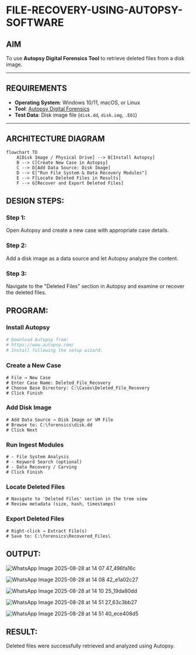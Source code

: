 # FILE-RECOVERY-USING-AUTOPSY-SOFTWARE

## AIM
To use **Autopsy Digital Forensics Tool** to retrieve deleted files from a disk image.

---

## REQUIREMENTS
- **Operating System**: Windows 10/11, macOS, or Linux
- **Tool**: [Autopsy Digital Forensics](https://www.autopsy.com/)  
- **Test Data**: Disk image file (`disk.dd`, `disk.img`, `.E01`)

---

## ARCHITECTURE DIAGRAM
```mermaid
flowchart TD
    A[Disk Image / Physical Drive] --> B[Install Autopsy]
    B --> C[Create New Case in Autopsy]
    C --> D[Add Data Source: Disk Image]
    D --> E["Run File System & Data Recovery Modules"]
    E --> F[Locate Deleted Files in Results]
    F --> G[Recover and Export Deleted Files]
```
## DESIGN STEPS:
### Step 1:
Open Autopsy and create a new case with appropriate case details.

### Step 2:
Add a disk image as a data source and let Autopsy analyze the content.

### Step 3:
Navigate to the "Deleted Files" section in Autopsy and examine or recover the deleted files.

## PROGRAM:
### Install Autopsy
```bash
# Download Autopsy from:
# https://www.autopsy.com/
# Install following the setup wizard.
```
### Create a New Case
```
# File → New Case
# Enter Case Name: Deleted_File_Recovery
# Choose Base Directory: C:\Cases\Deleted_File_Recovery
# Click Finish
```
### Add Disk Image
```
# Add Data Source → Disk Image or VM File
# Browse to: C:\forensics\disk.dd
# Click Next
```
### Run Ingest Modules
```# Select:
# - File System Analysis
# - Keyword Search (optional)
# - Data Recovery / Carving
# Click Finish
```
### Locate Deleted Files
```
# Navigate to 'Deleted Files' section in the tree view
# Review metadata (size, hash, timestamps)
```
### Export Deleted Files
```
# Right-click → Extract File(s)
# Save to: C:\forensics\Recovered_Files\
```

## OUTPUT:

![WhatsApp Image 2025-08-28 at 14 07 47_496fa16c](https://github.com/user-attachments/assets/501b5130-419e-450c-806a-468e0d0a998f)

![WhatsApp Image 2025-08-28 at 14 08 42_e1a02c27](https://github.com/user-attachments/assets/7fa89bcc-5a7b-479a-aefb-e5e55d71fee5)

![WhatsApp Image 2025-08-28 at 14 10 25_19da80dd](https://github.com/user-attachments/assets/f63582b7-5595-4785-8b91-8059a19f4366)

![WhatsApp Image 2025-08-28 at 14 51 27_63c3bb27](https://github.com/user-attachments/assets/4a8ad5dd-c921-4419-987f-666a1db1475c)

![WhatsApp Image 2025-08-28 at 14 51 40_ece408d5](https://github.com/user-attachments/assets/5a9aa326-6d42-4713-81ad-b0fc28df221e)


## RESULT:
Deleted files were successfully retrieved and analyzed using Autopsy.
